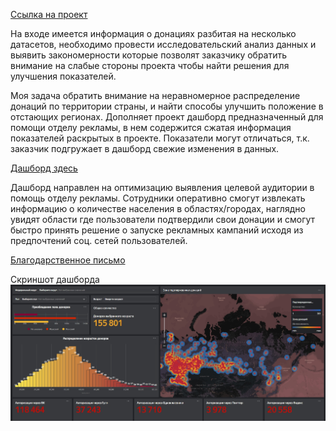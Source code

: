 [Ссылка на проект](https://rawcdn.githack.com/KittyCorpsegrinder/Pet_projects/87b965fda29feaf9db5151a881390f9e4918f1d0/DonorSearch_project/DonorSearch_Kirin_pavel.html)

На входе имеется информация о донациях разбитая на несколько датасетов, необходимо провести исследовательский анализ данных и выявить закономерности которые позволят заказчику обратить внимание на слабые стороны проекта чтобы найти решения для улучшения показателей. 

Моя задача обратить внимание на неравномерное распределение донаций по территории страны, и найти способы улучшить положение в отстающих регионах. Дополняет проект дашборд предназначенный для помощи отделу рекламы, в нем содержится сжатая информация показателей раскрытых в проекте. Показатели могут отличаться, т.к. заказчик подгружает в дашборд свежие изменения в данных.

[Дашборд здесь](https://datalens.yandex/wk9jqf2l4bmel)

Дашборд направлен на оптимизацию выявления целевой аудитории в помощь отделу рекламы. Сотрудники оперативно смогут извлекать информацию о количестве населения в областях/городах, наглядно увидят области где пользователи подтвердили свои донации и смогут быстро принять решение о запуске рекламных кампаний исходя из предпочтений соц. сетей пользователей.

[Благодарственное письмо](https://github.com/KittyCorpsegrinder/Pet_projects/blob/main/DonorSearch_project/gratitude.pdf)

Скриншот дашборда
![Скриншот дашборда](https://raw.githubusercontent.com/KittyCorpsegrinder/Pet_projects/main/DonorSearch_project/dash.jpg)
